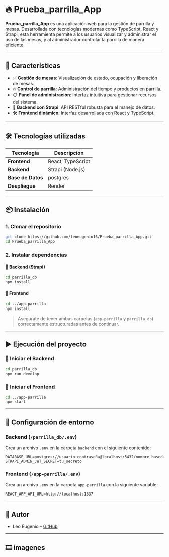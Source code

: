 
# 🔥 Prueba_parrilla_App

**Prueba_parrilla_App** es una aplicación web para la gestión de parrilla y mesas. Desarrollada con tecnologías modernas como TypeScript, React y Strapi, esta herramienta permite a los usuarios visualizar y administrar el uso de las mesas, y al administrador controlar la parrilla de manera eficiente.

---

## 🚀 Características

- ✅ **Gestión de mesas**: Visualización de estado, ocupación y liberación de mesas.
- 🔥 **Control de parrilla**: Administración del tiempo y productos en parrilla.
- 📋 **Panel de administración**: Interfaz intuitiva para gestionar recursos del sistema.
- 🧠 **Backend con Strapi**: API RESTful robusta para el manejo de datos.
- 🛠️ **Frontend dinámico**: Interfaz desarrollada con React y TypeScript.

---

## 🛠️ Tecnologías utilizadas

| Tecnología | Descripción |
|-----------|-------------|
| **Frontend** | React, TypeScript |
| **Backend** | Strapi (Node.js) |
| **Base de Datos** | postgres |
| **Despliegue** | Render  |

---

## 📦 Instalación

### 1. Clonar el repositorio

```bash
git clone https://github.com/leoeugenio16/Prueba_parrilla_App.git
cd Prueba_parrilla_App
```

### 2. Instalar dependencias

#### 🔹 Backend (Strapi)

```bash
cd parrilla_db
npm install
```

#### 🔹 Frontend

```bash
cd ../app-parrilla
npm install
```

> Asegúrate de tener ambas carpetas (`app-parrilla` y `parrilla_db`) correctamente estructuradas antes de continuar.

---

## ▶️ Ejecución del proyecto

### 🔹 Iniciar el Backend

```bash
cd parrilla_db
npm run develop
```

### 🔹 Iniciar el Frontend

```bash
cd ../app-parrilla
npm start
```

---

## 🔐 Configuración de entorno

### Backend (`/parrilla_db/.env`)

Crea un archivo `.env` en la carpeta `backend` con el siguiente contenido:

```env
DATABASE_URL=postgres://usuario:contraseña@localhost:5432/nombre_basedatos
STRAPI_ADMIN_JWT_SECRET=tu_secreto
```

### Frontend (`/app-parrilla/.env`)

Crea un archivo `.env` en la carpeta `app-parrilla` con la siguiente variable:

```env
REACT_APP_API_URL=http://localhost:1337
```

---

## 🤝 Autor

- Leo Eugenio – [GitHub](https://github.com/leoeugenio16)

---


## 🎞️ imagenes
